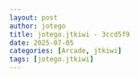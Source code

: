 ```yaml
---
layout: post
author: jotego
title: jotego.jtkiwi - 3ccd5f9
date: 2025-07-05
categories: [Arcade, jtkiwi]
tags: [jotego.jtkiwi]
---
```


